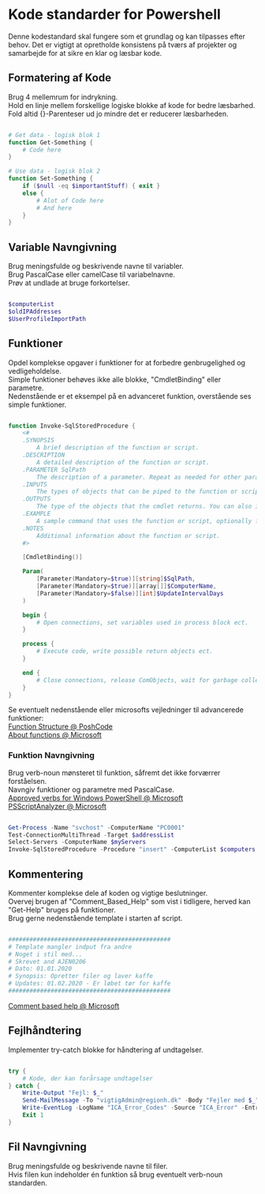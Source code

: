 # Kode standarder for Powershell
Denne kodestandard skal fungere som et grundlag og kan tilpasses efter behov.
Det er vigtigt at opretholde konsistens på tværs af projekter og samarbejde for at sikre en klar og læsbar kode.



## Formatering af Kode
Brug 4 mellemrum for indrykning.  
Hold en linje mellem forskellige logiske blokke af kode for bedre læsbarhed.  
Fold altid {}-Parenteser ud jo mindre det er reducerer læsbarheden.  

```PowerShell

# Get data - logisk blok 1
function Get-Something {
    # Code here
}

# Use data - logisk blok 2
function Set-Something {
    if ($null -eq $importantStuff) { exit }
    else {
        # Alot of Code here
        # And here
    }
}

```


## Variable Navngivning
Brug meningsfulde og beskrivende navne til variabler.  
Brug PascalCase eller camelCase til variabelnavne.  
Prøv at undlade at bruge forkortelser.  

```PowerShell

$computerList
$oldIPAddresses
$UserProfileImportPath

```

## Funktioner
Opdel komplekse opgaver i funktioner for at forbedre genbrugelighed og vedligeholdelse.  
Simple funktioner behøves ikke alle blokke, "CmdletBinding" eller parametre.  
Nedenstående er et eksempel på en advanceret funktion, overstående ses simple funktioner.  

```PowerShell

function Invoke-SqlStoredProcedure {
    <#
    .SYNOPSIS
        A brief description of the function or script.
    .DESCRIPTION 
        A detailed description of the function or script.
    .PARAMETER SqlPath
        The description of a parameter. Repeat as needed for other parameters.
    .INPUTS
        The types of objects that can be piped to the function or script. You can also include a description of the input objects.
    .OUTPUTS
        The type of the objects that the cmdlet returns. You can also include a description of the returned objects.
    .EXAMPLE
        A sample command that uses the function or script, optionally followed by sample output and a description.
    .NOTES
        Additional information about the function or script.
    #>

    [CmdletBinding()]

    Param(
        [Parameter(Mandatory=$true)][string]$SqlPath,
        [Parameter(Mandatory=$true)][array[]]$ComputerName,
        [Parameter(Mandatory=$false)][int]$UpdateIntervalDays
    )

    begin {
        # Open connections, set variables used in process block ect.
    }

    process {
        # Execute code, write possible return objects ect.
    }

    end {
        # Close connections, release ComObjects, wait for garbage collector ect.
    }
}

```

Se eventuelt nedenstående eller microsofts vejledninger til advancerede funktioner:  
[Function Structure @ PoshCode](https://github.com/PoshCode/PowerShellPracticeAndStyle/blob/master/Style-Guide/Function-Structure.md)  
[About functions @ Microsoft](https://learn.microsoft.com/en-us/powershell/module/microsoft.powershell.core/about/about_functions?view=powershell-7.4)


### Funktion Navngivning
Brug verb-noun mønsteret til funktion, såfremt det ikke forværrer forståelsen.  
Navngiv funktioner og parametre med PascalCase.  
[Approved verbs for Windows PowerShell @ Microsoft](https://learn.microsoft.com/en-us/powershell/scripting/developer/cmdlet/approved-verbs-for-windows-powershell-commands?view=powershell-7.4)  
[PSScriptAnalyzer @ Microsoft](https://learn.microsoft.com/en-us/powershell/utility-modules/psscriptanalyzer/overview?view=ps-modules)

```PowerShell

Get-Process -Name "svchost" -ComputerName "PC0001"
Test-ConnectionMultiThread -Target $addressList
Select-Servers -ComputerName $myServers
Invoke-SqlStoredProcedure -Procedure "insert" -ComputerList $computers

```



## Kommentering
Kommenter komplekse dele af koden og vigtige beslutninger.  
Overvej brugen af "Comment_Based_Help" som vist i tidligere, herved kan "Get-Help" bruges på funktioner.  
Brug gerne nedenstående template i starten af script.  

```PowerShell

##############################################
# Template mangler indput fra andre
# Noget i stil med...
# Skrevet and AJEN0206
# Dato: 01.01.2020
# Synopsis: Opretter filer og laver kaffe
# Updates: 01.02.2020 - Er løbet tør for kaffe
##############################################

```

[Comment based help @ Microsoft](https://learn.microsoft.com/en-us/powershell/module/microsoft.powershell.core/about/about_comment_based_help?view=powershell-7.4)  



## Fejlhåndtering
Implementer try-catch blokke for håndtering af undtagelser.

```PowerShell

try {
    # Kode, der kan forårsage undtagelser
} catch {
    Write-Output "Fejl: $_"
    Send-MailMessage -To "vigtigAdmin@regionh.dk" -Body "Fejler med $_" -SmtpServer smtprelay@regionh.top.local
    Write-EventLog -LogName "ICA_Error_Codes" -Source "ICA_Error" -EntryType Error -EventId 1 -Message "$printerName, $server, $name"
    Exit 1
}

```


## Fil Navngivning
Brug meningsfulde og beskrivende navne til filer.  
Hvis filen kun indeholder én funktion så brug eventuelt verb-noun standarden.  
